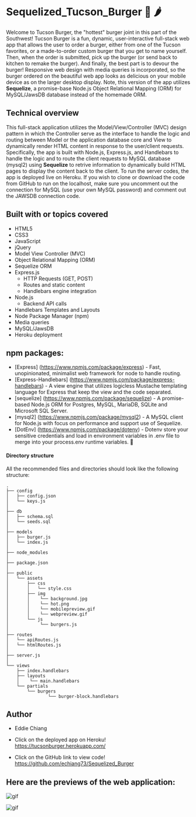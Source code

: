 # Sequelized_Tucson_Burger :hamburger: :hot_pepper:
Welcome to Tucson Burger, the "hottest" burger joint in this part of the Southwest! Tucson Burger is a fun, dynamic, user-interactive full-stack web app that allows the user to order a burger, either from one of the Tucson favorites, or a made-to-order custom burger that you get to name yourself.  Then, when the order is submitted, pick up the burger (or send back to kitchen to remake the burger).  And finally, the best part is to devour the burger!  Responsive web design with media queries is incorporated, so the burger ordered on the beautiful web app looks as delicious on your mobile device as on the larger desktop display.  Note, this version of the app utilizes <strong>Sequelize</strong>, a promise-base Node.js Object Relational Mapping (ORM) for MySQL/JawsDB database instead of the homemade ORM.

## Technical overview
This full-stack application utilizes the Model/View/Controller (MVC) design pattern in which the Controller serve as the interface to handle the logic and routing between Model or the application database core and View to dynamically render HTML content in response to the user/client requests. Specifically, the app is built with Node.js, Express.js, and Handlebars to handle the logic and to route the client requests to MySQL database (mysql2) using <strong>Sequelize</strong> to retrive information to dynamically build HTML pages to display the content back to the client.  To run the server codes, the app is deployed live on Heroku.  If you wish to clone or download the code from GitHub to run on the localhost, make sure you uncomment out the connection for MySQL (use your own MySQL password) and comment out the JAWSDB connection code.

## Built with or topics covered
* HTML5
* CSS3
* JavaScript
* jQuery
* Model View Controller (MVC)
* Object Relational Mapping (ORM)
* Sequelize ORM
* Express.js
    * HTTP Requests (GET, POST)
    * Routes and static content
    * Handlebars engine integration
* Node.js
    * Backend API calls
* Handlebars Templates and Layouts
* Node Package Manager (npm)
* Media queries
* MySQL/JawsDB
* Heroku deployment

## npm packages: 
* [Express] (https://www.npmjs.com/package/express) - Fast, unopinionated, minimalist web framework for node to handle routing.
* [Express-Handlebars] (https://www.npmjs.com/package/express-handlebars) - A view engine that utilizes logicless Mustache templating language for Express that keep the view and the code separated.
* [sequelize] (https://www.npmjs.com/package/sequelize) - A promise-based Node.js ORM for Postgres, MySQL, MariaDB, SQLite and Microsoft SQL Server.
* [mysql2] (https://www.npmjs.com/package/mysql2) - A MySQL client for Node.js with focus on performance and support use of Sequelize.
* [DotEnv] (https://www.npmjs.com/package/dotenv) - Dotenv store your sensitive credentials and load in environment variables in .env file to merge into your process.env runtime variables. :closed_lock_with_key:

#### Directory structure

All the recommended files and directories should look like the following structure:

```
.
├── config
│   ├── config.json
│   └── keys.js
│
├── db
│   ├── schema.sql
│   └── seeds.sql
│
├── models
│   ├── burger.js
│   └── index.js
│
├── node_modules
│
├── package.json
│
├── public
│   └── assets
│       ├── css
│       │   └── style.css
│       ├── img
│       │    └── background.jpg
│       │    └── hot.png
│       │    └── mobilepreview.gif
│       │    └── webpreview.gif
│       └── js
│            └── burgers.js
│
├── routes
│   └── apiRoutes.js
│   └── htmlRoutes.js
│
├── server.js
│
└── views
    ├── index.handlebars
    ├── layouts
    │    └── main.handlebars
    └── partials
        └── burgers
                └── burger-block.handlebars
```

## Author
* Eddie Chiang
* Click on the deployed app on Heroku!
https://tucsonburger.herokuapp.com/

* Click on the GitHub link to view code!
https://github.com/echiang73/Sequelized_Burger


## Here are the previews of the web application:

![](public/assets/images/webpreview.gif "gif")

![](public/assets/images/mobilepreview.gif "gif")
